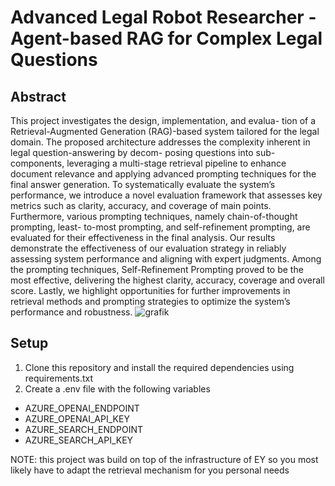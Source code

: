 # Advanced Legal Robot Researcher - Agent-based RAG for Complex Legal Questions

## Abstract
This project investigates the design, implementation, and evalua-
tion of a Retrieval-Augmented Generation (RAG)-based system
tailored for the legal domain. The proposed architecture addresses
the complexity inherent in legal question-answering by decom-
posing questions into sub-components, leveraging a multi-stage
retrieval pipeline to enhance document relevance and applying
advanced prompting techniques for the final answer generation.
To systematically evaluate the system’s performance, we introduce
a novel evaluation framework that assesses key metrics such as
clarity, accuracy, and coverage of main points. Furthermore, various
prompting techniques, namely chain-of-thought prompting, least-
to-most prompting, and self-refinement prompting, are evaluated
for their effectiveness in the final analysis. Our results demonstrate
the effectiveness of our evaluation strategy in reliably assessing
system performance and aligning with expert judgments. Among
the prompting techniques, Self-Refinement Prompting proved to be
the most effective, delivering the highest clarity, accuracy, coverage
and overall score. Lastly, we highlight opportunities for further
improvements in retrieval methods and prompting strategies to
optimize the system’s performance and robustness.
![grafik](https://github.com/user-attachments/assets/0414b2aa-0e55-4da2-9996-30d8e7f891d6)


## Setup
1. Clone this repository and install the required dependencies using requirements.txt
2. Create a .env file with the following variables
  - AZURE_OPENAI_ENDPOINT
  - AZURE_OPENAI_API_KEY
  - AZURE_SEARCH_ENDPOINT
  - AZURE_SEARCH_API_KEY

NOTE: this project was build on top of the infrastructure of EY so you most likely have to adapt the retrieval mechanism for you personal needs


